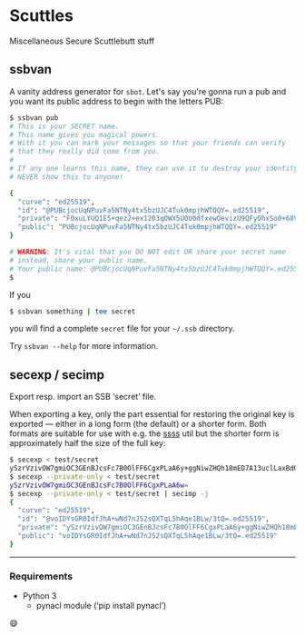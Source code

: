 # Scuttles

Miscellaneous Secure Scuttlebutt stuff

## ssbvan

A vanity address generator for `sbot`. Let's say you're gonna run a
pub and you want its public address to begin with the letters PUB:

```sh
$ ssbvan pub
# This is your SECRET name.
# This name gives you magical powers.
# With it you can mark your messages so that your friends can verify
# that they really did come from you.
#
# If any one learns this name, they can use it to destroy your identity.
# NEVER show this to anyone!

{
  "curve": "ed25519",
  "id": "@PUBcjocUqNPuvFa5NTNy4tx5bzUJC4Tuk0mpjhWTQQY=.ed25519",
  "private": "F0xuLYUQ1E5+qez2+ex1203qOWX5U0U0dfxewOevizU9QFyOhxSo0+68Vrk1M3Li3HlvNQkLhO6TSamOFZNBBg==.ed25519",
  "public": "PUBcjocUqNPuvFa5NTNy4tx5bzUJC4Tuk0mpjhWTQQY=.ed25519"
}

# WARNING: It's vital that you DO NOT edit OR share your secret name
# instead, share your public name.
# Your public name: @PUBcjocUqNPuvFa5NTNy4tx5bzUJC4Tuk0mpjhWTQQY=.ed25519
$
```

If you

```sh
$ ssbvan something | tee secret
```

you will find a complete `secret` file for your `~/.ssb` directory.

Try `ssbvan --help` for more information.

## secexp / secimp

Export resp. import an SSB ‘secret’ file.

When exporting a key, only the part essential for restoring the original
key is exported — either in a long form (the default) or a shorter form.
Both formats are suitable for use with e.g. the
[ssss](http://point-at-infinity.org/ssss/ "Shamir's Secret Sharing Scheme")
util but the shorter form is approximately half the size of the full key:

```sh
$ secexp < test/secret
ySzrVzivOW7gmiOC3GEnBJcsFc7B0OlFF6CgxPLaA6y+ggNiwZHQh18mED7A13uclLaxBdOovmECp7UEvD/e1A==
$ secexp --private-only < test/secret
ySzrVzivOW7gmiOC3GEnBJcsFc7B0OlFF6CgxPLaA6w=
$ secexp --private-only < test/secret | secimp -j
{
  "curve": "ed25519",
  "id": "@voIDYsGR0IdfJhA+wNd7nJS2sQXTqL5hAqe1BLw/3tQ=.ed25519",
  "private": "ySzrVzivOW7gmiOC3GEnBJcsFc7B0OlFF6CgxPLaA6y+ggNiwZHQh18mED7A13uclLaxBdOovmECp7UEvD/e1A==.ed25519",
  "public": "voIDYsGR0IdfJhA+wNd7nJS2sQXTqL5hAqe1BLw/3tQ=.ed25519"
}
```

----

### Requirements

* Python 3
  * pynacl module (‘pip install pynacl’)

:smile:
